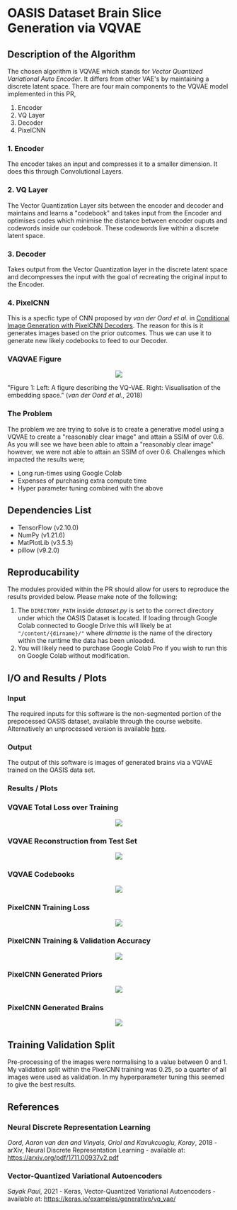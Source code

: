 # **OASIS Dataset Brain Slice Generation via VQVAE**

## **Description of the Algorithm**

The chosen algorithm is VQVAE which stands for _Vector Quantized Variational Auto Encoder_. It differs from other VAE's by maintaining a discrete latent space. There are four main components to the VQVAE model implemented in this PR,

1. Encoder
2. VQ Layer
3. Decoder
4. PixelCNN

### 1. Encoder

The encoder takes an input and compresses it to a smaller dimension. It does this through Convolutional Layers.

### 2. VQ Layer

The Vector Quantization Layer sits between the encoder and decoder and maintains and learns a "codebook" and takes input from the Encoder and optimises codes which minimise the distance between encoder ouputs and codewords inside our codebook. These codewords live within a discrete latent space.

### 3. Decoder

Takes output from the Vector Quantization layer in the discrete latent space and decompresses the input with the goal of recreating the original input to the Encoder.

### 4. PixelCNN

This is a specfic type of CNN proposed by _van der Oord et al._ in [Conditional Image Generation with PixelCNN Decoders](https://arxiv.org/abs/1606.05328). The reason for this is it generates images based on the prior outcomes. Thus we can use it to generate new likely codebooks to feed to our Decoder.

### VAQVAE Figure

<p align="center">
<img src="./imgs/R9VMWD6.png">
</p>

"Figure 1: Left: A figure describing the VQ-VAE. Right: Visualisation of the embedding space." (_van der Oord et al._, 2018)

### The Problem

The problem we are trying to solve is to create a generative model using a VQVAE to create a "reasonably clear image" and attain a SSIM of over 0.6. As you will see we have been able to attain a "reasonably clear image" however, we were not able to attain an SSIM of over 0.6. Challenges which impacted the results were;

- Long run-times using Google Colab
- Expenses of purchasing extra compute time
- Hyper parameter tuning combined with the above

## **Dependencies List**

- TensorFlow (v2.10.0)
- NumPy (v1.21.6)
- MatPlotLib (v3.5.3)
- pillow (v9.2.0)

## **Reproducability**

The modules provided within the PR should allow for users to reproduce the results provided below. Please make note of the following:

1. The `DIRECTORY_PATH` inside _dataset.py_ is set to the correct directory under which the OASIS Dataset is located. If loading through Google Colab connected to Google Drive this will likely be at `"/content/{dirname}/"` where _dirname_ is the name of the directory within the runtime the data has been unloaded.
2. You will likely need to purchase Google Colab Pro if you wish to run this on Google Colab without modification.

## **I/O and Results / Plots**

### Input

The required inputs for this software is the non-segmented portion of the prepocessed OASIS dataset, available through the course website. Alternatively an unprocessed version is available [here](https://www.oasis-brains.org/).

### Output

The output of this software is images of generated brains via a VQVAE trained on the OASIS data set.

### Results / Plots

### VQVAE Total Loss over Training

<p align="center">
<img src="./imgs/total_loss_vqvae.png">
</p>

### VQVAE Reconstruction from Test Set

<p align="center">
<img src="./imgs/reconstructed_ssim.png">
</p>

### VQVAE Codebooks

<p align="center">
<img src="./imgs/vqvae_codebooks.png">
</p>

### PixelCNN Training Loss

<p align="center">
<img src="./imgs/pixelCNN_loss.png">
</p>

### PixelCNN Training & Validation Accuracy

<p align="center">
<img src="./imgs/pixelCNN_accuracy.png">
</p>

### PixelCNN Generated Priors

<p align="center">
<img src="./imgs/pixelCNN_priors.png">
</p>

### PixelCNN Generated Brains

<p align="center">
<img src="./imgs/pixelCNN_gen.png">
</p>

## **Training Validation Split**

Pre-processing of the images were normalising to a value between 0 and 1. My validation split within the PixelCNN training was 0.25, so a quarter of all images were used as validation. In my hyperparameter tuning this seemed to give the best results.

## **References**

### Neural Discrete Representation Learning

_Oord, Aaron van den and Vinyals, Oriol and Kavukcuoglu, Koray_, 2018 - arXiv, Neural Discrete Representation Learning - available at: https://arxiv.org/pdf/1711.00937v2.pdf

### Vector-Quantized Variational Autoencoders

_Sayak Paul_, 2021 - Keras, Vector-Quantized Variational Autoencoders - available at: https://keras.io/examples/generative/vq_vae/
